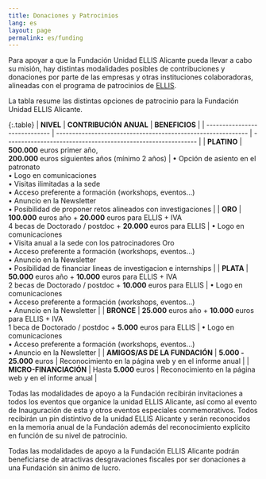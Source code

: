 ```yaml
---
title: Donaciones y Patrocinios
lang: es
layout: page
permalink: es/funding
---
```

Para apoyar a que la Fundación Unidad ELLIS Alicante pueda llevar a cabo su misión, hay distintas modalidades posibles de contribuciones y donaciones por parte de las empresas y otras instituciones colaboradoras, alineadas con el programa de patrocinios de  [ELLIS](https://ellis.eu/sponsorship).

La tabla resume las distintas opciones de patrocinio para la Fundación Unidad ELLIS Alicante. 

{:.table}
| **NIVEL**                     | **CONTRIBUCIÓN** **ANUAL**                                   | **BENEFICIOS**                                               |
| ----------------------------- | ------------------------------------------------------------ | ------------------------------------------------------------ |
| **PLATINO**                   | **500.000** euros primer año,<br>**200.000** euros siguientes años (mínimo 2 años) | •    Opción  de asiento en el patronato<br>•    Logo  en comunicaciones<br>•    Visitas  ilimitadas a la sede<br>•    Acceso  preferente a formación (workshops, eventos...)<br>•    Anuncio en la Newsletter<br>•    Posibilidad  de proponer retos alineados con investigaciones |
| **ORO**                       | **100.000** euros año + **20.000** euros para ELLIS  + IVA<br>4 becas de Doctorado / postdoc + **20.000** euros para  ELLIS | •    Logo  en comunicaciones<br>•    Visita  anual a la sede con los patrocinadores Oro<br>•    Acceso  preferente a formación (workshops, eventos...)<br>•    Anuncio  en la Newsletter<br>•    Posibilidad  de financiar lineas de investigacion e internships |
| **PLATA**                     | **50.000** euros año + **10.000** euros para ELLIS +  IVA<br>2 becas de Doctorado / postdoc + **10.000** euros para  ELLIS | •    Logo  en comunicaciones<br>•    Acceso  preferente a formación (workshops, eventos...)<br>•    Anuncio  en la Newsletter |
| **BRONCE**                    | **25.000** euros año + **10.000** euros para ELLIS +  IVA<br>1 beca de Doctorado / postdoc + **5.000** euros para  ELLIS | •    Logo  en comunicaciones<br>•    Acceso  preferente a formación (workshops, eventos...)<br>•    Anuncio en la Newsletter |
| **AMIGOS/AS DE LA FUNDACIÓN** | **5.000 -** **25.000** euros                                 | Reconocimiento en la página web y en el informe anual        |
| **MICRO-FINANCIACIÓN**        | Hasta **5.000** euros                                        | Reconocimiento en la página web y en el informe anual        |


Todas las modalidades de apoyo a la Fundación recibirán invitaciones a todos los eventos que organice la unidad ELLIS Alicante, así como al evento de Inauguración de esta y otros eventos especiales conmemorativos. Todos recibirán un pin distintivo de la unidad ELLIS Alicante y serán reconocidos en la memoria anual de la Fundación además del reconocimiento explícito en función de su nivel de patrocinio.

Todas las modalidades de apoyo a la Fundación ELLIS Alicante podrán beneficiarse de atractivas desgravaciones fiscales por ser donaciones a una Fundación sin ánimo de lucro.